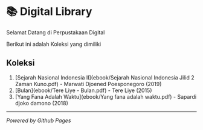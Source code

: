 # 📚 Digital Library

Selamat Datang di Perpustakaan Digital

Berikut ini adalah Koleksi yang dimiliki
## Koleksi

1. [Sejarah Nasional Indonesia II](ebook/Sejarah Nasional Indonesia Jilid 2 Zaman Kuno.pdf) - Marwati Djoened Poesponegoro (2019)
2. [Bulan](ebook/Tere Liye - Bulan.pdf) - Tere Liye (2015)
3. [Yang Fana Adalah Waktu](ebook/Yang fana adalah waktu.pdf) - Sapardi djoko damono (2018)

---

*Powered by Github Pages*
